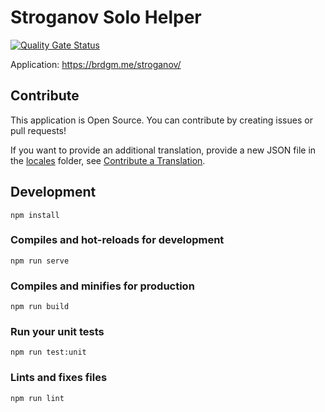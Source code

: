 # Stroganov Solo Helper

[![Quality Gate Status](https://sonarcloud.io/api/project_badges/measure?project=brdgm_stroganov-solo-helper&metric=alert_status)](https://sonarcloud.io/summary/new_code?id=brdgm_stroganov-solo-helper)


Application: https://brdgm.me/stroganov/


## Contribute

This application is Open Source. You can contribute by creating issues or pull requests!

If you want to provide an additional translation, provide a new JSON file in the [locales](https://github.com/brdgm/stroganov-solo-helper/tree/develop/src/locales) folder, see [Contribute a Translation](https://github.com/brdgm/brdgm.github.io/wiki/Contribute-a-Translation).


## Development
```
npm install
```

### Compiles and hot-reloads for development
```
npm run serve
```

### Compiles and minifies for production
```
npm run build
```

### Run your unit tests
```
npm run test:unit
```

### Lints and fixes files
```
npm run lint
```
